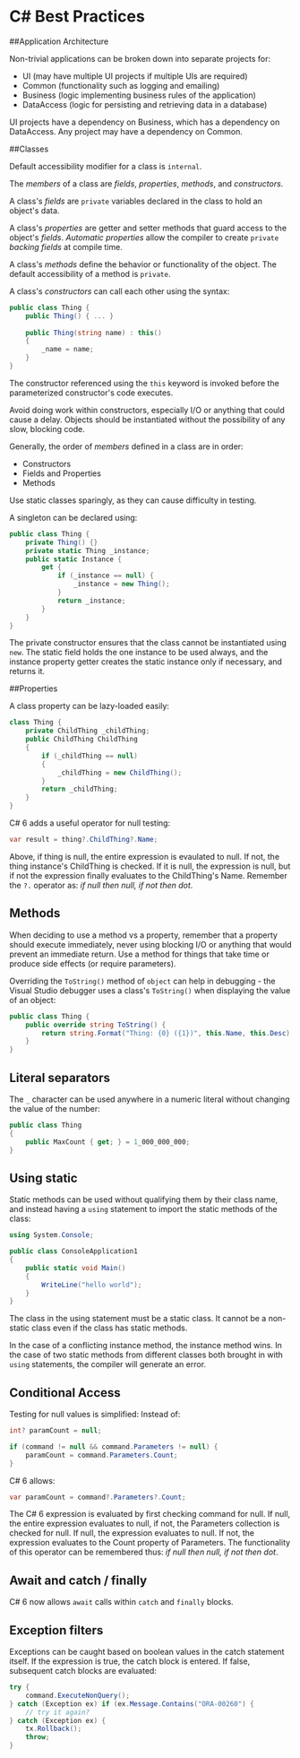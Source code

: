 # C# Best Practices

##Application Architecture

Non-trivial applications can be 
broken down into separate projects
for:

- UI (may have multiple UI projects
if multiple UIs are required)
- Common (functionality such as 
logging and emailing)
- Business (logic implementing
business rules of the application)
- DataAccess (logic for persisting
and retrieving data in a database)

UI projects have a dependency on
Business, which has a dependency 
on DataAccess.  Any project may
have a dependency on Common.


##Classes

Default accessibility modifier
for a class is `internal`.

The *members* of a class are
*fields*, *properties*, *methods*,
and *constructors*.

A class's *fields* are `private`
variables declared in the class to
hold an object's data.

A class's *properties* are getter
and setter methods that guard 
access to the object's *fields*.
*Automatic properties* allow the 
compiler to create `private`
*backing fields* at compile time.

A class's *methods* define the 
behavior or functionality of the 
object.  The default accessibility
of a method is `private`.

A class's *constructors* can call
each other using the syntax:

```csharp
public class Thing {
	public Thing() { ... }
	
	public Thing(string name) : this()
	{
		_name = name;	
	}	
}
```

The constructor referenced using
the `this` keyword is invoked before
the parameterized constructor's code
executes.

Avoid doing work within constructors, 
especially I/O or
anything that could cause a delay.
Objects should be instantiated 
without the possibility of any slow,
blocking code.

Generally, the order of *members*
defined in a class are in order:

- Constructors
- Fields and Properties
- Methods


Use static classes sparingly, as they
can cause difficulty in testing.

A singleton can be declared using:

```csharp
public class Thing {
	private Thing() {}
	private static Thing _instance;
	public static Instance {
		get {
			if (_instance == null) {
				_instance = new Thing();
			}
			return _instance;
		}
	}
}
```

The private constructor ensures
that the class cannot be instantiated
using `new`.  The static field holds
the one instance to be used always,
and the instance property getter 
creates the static instance only if
necessary, and returns it.


##Properties

A class property can be lazy-loaded
easily:

```csharp
class Thing {
	private ChildThing _childThing;
	public ChildThing ChildThing
	{
		if (_childThing == null) 
		{
			_childThing = new ChildThing();
		}
		return _childThing;
	}
}
```
		
C# 6 adds a useful operator for 
null testing:

```csharp
var result = thing?.ChildThing?.Name;
```

Above, if thing is null, the entire
expression is evaulated to null.  If
not, the thing instance's ChildThing
is checked.  If it is null, the 
expression is null, but if not the 
expression finally evaluates to the
ChildThing's Name.  Remember the 
`?.` operator as: *if null then null,
if not then dot*.


## Methods

When deciding to use a method vs a
property, remember that a property
should execute immediately, never 
using blocking I/O or anything that
would prevent an immediate return.
Use a method for things that take
time or produce side effects (or
require parameters).

Overriding the `ToString()` method
of `object` can help in debugging -
the Visual Studio debugger uses
a class's `ToString()` when displaying
the value of an object:

```csharp
public class Thing {
	public override string ToString() {
		return string.Format("Thing: {0} ({1})", this.Name, this.Desc);
	}
}
```


## Literal separators

The `_` character can be used anywhere
in a numeric literal without changing
the value of the number:

```csharp
public class Thing 
{
	public MaxCount { get; } = 1_000_000_000;
}
```


## Using static

Static methods can be used without
qualifying them by their class name,
and instead having a `using` statement
to import the static methods of the
class:

```csharp
using System.Console;

public class ConsoleApplication1 
{
	public static void Main() 
	{
		WriteLine("hello world");
	}
}
```

The class in the using statement
must be a static class. It cannot 
be a non-static class even if the
class has static methods.

In the case of a conflicting instance method,
the instance method wins.  In the case
of two static methods from different classes
both brought in with `using` statements,
the compiler will generate an error.


## Conditional Access

Testing for null values is simplified:
Instead of:

```csharp
int? paramCount = null;

if (command != null && command.Parameters != null) {
	paramCount = command.Parameters.Count;	
}
```

C# 6 allows:

```csharp
var paramCount = command?.Parameters?.Count;
```

The C# 6 expression is evaluated by
first checking command for null.  If
null, the entire expression evaluates 
to null, if not, the Parameters collection
is checked for null.  If null, the 
expression evaluates to null.  If not,
the expression evaluates to the Count
property of Parameters.  The functionality
of this operator can be remembered thus:
*if null then null, if not then dot*.


## Await and catch / finally

C# 6 now allows `await` calls within
`catch` and `finally` blocks.


## Exception filters

Exceptions can be caught based on
boolean values in the catch statement
itself.  If the expression is true,
the catch block is entered.  If false,
subsequent catch blocks are evaluated:

```csharp
try {
	command.ExecuteNonQuery();
} catch (Exception ex) if (ex.Message.Contains("ORA-00260") {
	// try it again?	
} catch (Exception ex) {
	tx.Rollback();
	throw;	
}
```

